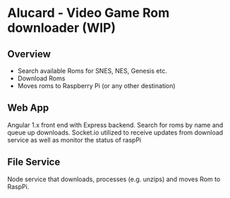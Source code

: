 # Alucard - Video Game Rom downloader (WIP)

## Overview

* Search available Roms for SNES, NES, Genesis etc.
* Download Roms
* Moves roms to Raspberry Pi (or any other destination)

## Web App
Angular 1.x front end with Express backend.  Search for roms by name and queue up downloads. Socket.io utilized to receive updates from download service as well as monitor the status of raspPi

## File Service
Node service that downloads, processes (e.g. unzips) and moves Rom to RaspPi.
